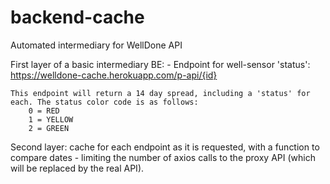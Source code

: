 # backend-cache
Automated intermediary for WellDone API

First layer of a basic intermediary BE:
    - Endpoint for well-sensor 'status':
        https://welldone-cache.herokuapp.com/p-api/{id}

    This endpoint will return a 14 day spread, including a 'status' for each. The status color code is as follows:
        0 = RED
        1 = YELLOW
        2 = GREEN





Second layer: cache for each endpoint as it is requested, with a function to compare dates - limiting the number of axios calls to the proxy API (which will be replaced by the real API).